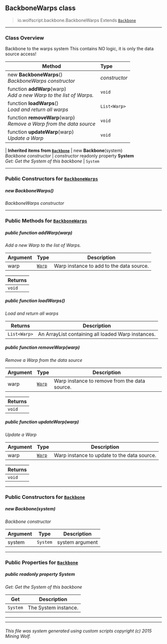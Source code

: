 ## BackboneWarps __class__

>io.wolfscript.backbone.BackboneWarps
>Extends [`Backbone`](Backbone.md)

---

### Class Overview

Backbone to the warps system This contains NO logic, it is only the data source access!

Method | Type   
--- | :--- 
new __BackboneWarps__() <br> _BackboneWarps constructor_ | _constructor_
 function __addWarp__(warp) <br> _Add a new Warp to the list of Warps._ | `void`
 function __loadWarps__() <br> _Load and return all warps_ | `List<Warp>`
 function __removeWarp__(warp) <br> _Remove a Warp from the data source_ | `void`
 function __updateWarp__(warp) <br> _Update a Warp_ | `void`
 |
__Inherited items from [`Backbone`](Backbone.md)__ |
new __Backbone__(system) <br> _Backbone constructor_ | _constructor_
 readonly property __System__ <br> _Get: Get the System of this backbone_ | `System`





---

### Public Constructors for [`BackboneWarps`](BackboneWarps.md)

##### <a id='backbonewarps'></a>new __BackboneWarps__() 

_BackboneWarps constructor_


---

### Public Methods for [`BackboneWarps`](BackboneWarps.md)

##### <a id='addwarp'></a>public  function __addWarp__(warp)

_Add a new Warp to the list of Warps._

Argument | Type | Description  
--- | --- | --- 
warp | [`Warp`](../warp/Warp.md) | Warp instance to add to the data source.

Returns | 
--- | 
`void` |


##### <a id='loadwarps'></a>public  function __loadWarps__()

_Load and return all warps_

Returns | Description
--- | --- 
`List<Warp>` | An ArrayList containing all loaded Warp instances.


##### <a id='removewarp'></a>public  function __removeWarp__(warp)

_Remove a Warp from the data source_

Argument | Type | Description  
--- | --- | --- 
warp | [`Warp`](../warp/Warp.md) | Warp instance to remove from the data source.

Returns | 
--- | 
`void` |


##### <a id='updatewarp'></a>public  function __updateWarp__(warp)

_Update a Warp_

Argument | Type | Description  
--- | --- | --- 
warp | [`Warp`](../warp/Warp.md) | Warp instance to update to the data source.

Returns | 
--- | 
`void` |


---
### Public Constructors for [`Backbone`](Backbone.md)

##### <a id='backbone'></a>new __Backbone__(system) 

_Backbone constructor_

Argument | Type | Description  
--- | --- | --- 
system | `System` | system argument

---

### Public Properties for [`Backbone`](Backbone.md)

##### <a id='system'></a>public  readonly property __System__

_Get: Get the System of this backbone_

Get | Description
--- | --- 
`System` | The System instance.



---


---


###### This file was system generated using custom scripts copyright (c) 2015 Mining Wolf.
	

